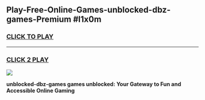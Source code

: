 
## Play-Free-Online-Games-unblocked-dbz-games-Premium #l1x0m
<h3>
<a href="https://premium.freeplayer.one?title=unblocked-dbz-games&ref=8M">CLICK TO PLAY</a></h3>
<hr>

<h3>
<a href="https://premium.freeplayer.one?title=unblocked-dbz-games&ref=8M">CLICK 2 PLAY</a>
  
</h3>

<a href="https://premium.freeplayer.one?title=unblocked-dbz-games&ref=8M"><img src="https://clearcache.store/games.png"></a>


**unblocked-dbz-games games unblocked: Your Gateway to Fun and Accessible Online Gaming**
